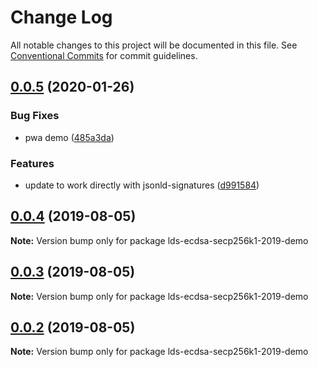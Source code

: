 # Change Log

All notable changes to this project will be documented in this file.
See [Conventional Commits](https://conventionalcommits.org) for commit guidelines.

## [0.0.5](https://github.com/decentralized-identity/lds-ecdsa-secp256k1-2019.js/compare/v0.0.4...v0.0.5) (2020-01-26)


### Bug Fixes

* pwa demo ([485a3da](https://github.com/decentralized-identity/lds-ecdsa-secp256k1-2019.js/commit/485a3da))


### Features

* update to work directly with jsonld-signatures ([d991584](https://github.com/decentralized-identity/lds-ecdsa-secp256k1-2019.js/commit/d991584))





## [0.0.4](https://github.com/decentralized-identity/lds-ecdsa-secp256k1-2019.js/compare/v0.0.3...v0.0.4) (2019-08-05)

**Note:** Version bump only for package lds-ecdsa-secp256k1-2019-demo





## [0.0.3](https://github.com/decentralized-identity/lds-ecdsa-secp256k1-2019.js/compare/v0.0.2...v0.0.3) (2019-08-05)

**Note:** Version bump only for package lds-ecdsa-secp256k1-2019-demo





## [0.0.2](https://github.com/decentralized-identity/lds-ecdsa-secp256k1-2019.js/compare/v0.0.1...v0.0.2) (2019-08-05)

**Note:** Version bump only for package lds-ecdsa-secp256k1-2019-demo
